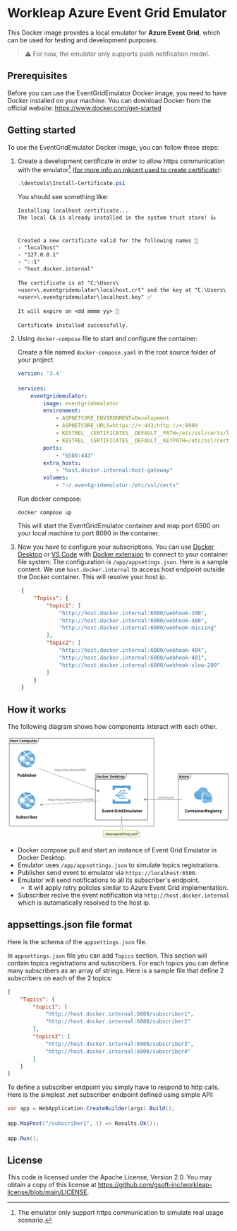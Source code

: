 # Workleap Azure Event Grid Emulator

This Docker image provides a local emulator for **Azure Event Grid**, which can be used for testing and development purposes.

> :warning: For now, the emulator only supports push notification model.

## Prerequisites

Before you can use the EventGridEmulator Docker image, you need to have Docker installed on your machine. You can download Docker from the official website: https://www.docker.com/get-started

## Getting started

To use the EventGridEmulator Docker image, you can follow these steps:

1. Create a development certificate in order to allow https communication with the emulator[^1] ([for more info on mkcert used to create certificate](https://github.com/FiloSottile/mkcert)):

    ```powershell
    .\devtools\Install-Certificate.ps1
    ```

    You should see something like:
    ```
    Installing localhost certificate...
    The local CA is already installed in the system trust store! 👍


    Created a new certificate valid for the following names 📜
    - "localhost"
    - "127.0.0.1"
    - "::1"
    - "host.docker.internal"

    The certificate is at "C:\Users\<user>\.eventgridemulator\localhost.crt" and the key at "C:\Users\<user>\.eventgridemulator\localhost.key" ✅

    It will expire on <dd mmmm yy> 📅

    Certificate installed successfully.
    ```

2. Using `docker-compose` file to start and configure the container:
   
   Create a file named `docker-compose.yaml` in the root source folder of your project.

    ```yaml
    version: '3.4'

    services:
        eventgridemulator:
            image: eventgridemulator
            environment:
                - ASPNETCORE_ENVIRONMENT=Development
                - ASPNETCORE_URLS=https://+:443;http://+:8080
                - KESTREL__CERTIFICATES__DEFAULT__PATH=/etc/ssl/certs/localhost.crt
                - KESTREL__CERTIFICATES__DEFAULT__KEYPATH=/etc/ssl/certs/localhost.key
            ports:
                - "6500:443"
            extra_hosts:
                - "host.docker.internal:host-gateway"
            volumes:
                - "~/.eventgridemulator:/etc/ssl/certs"
    ``` 
    Run docker compose:
    ```
    docker compose up
    ```

   This will start the EventGridEmulator container and map port 6500 on your local machine to port 8080 in the container.

3. Now you have to configure your subscriptions. You can use [Docker Desktop](https://www.docker.com/products/docker-desktop/) or [VS Code](https://code.visualstudio.com/) with [Docker extension](https://marketplace.visualstudio.com/items?itemName=ms-azuretools.vscode-docker) to connect to your container file system. The configuration is `/app/appsetings.json`. Here is a sample content. We use `host.docker.internal` to access host endpoint outside the Docker container. This will resolve your host ip.
   
   ```json
    {
        "Topics": {
            "topic1": [
                "http://host.docker.internal:6000/webhook-200",
                "http://host.docker.internal:6000/webhook-400",
                "http://host.docker.internal:6000/webhook-missing"
            ],
            "topic2": [
                "http://host.docker.internal:6000/webhook-404",
                "http://host.docker.internal:6000/webhook-401",
                "http://host.docker.internal:6000/webhook-slow-200"
            ]
        }
    }
   ```

## How it works

The following diagram shows how components interact with each other.

![](.docs/diagram-generated.svg)

- Docker compose pull and start an instance of Event Grid Emulator in Docker Desktop.
- Emulator uses ```/app/appsettings.json``` to simulate topics registrations.
- Publisher send event to emulator via ```https://localhost:6500```.
- Emulator will send notifications to all its subscriber's endpoint.
  - It will apply retry policies similar to Azure Event Grid implementation.
- Subscriber recive the event notification via ```http://host.docker.internal``` which is automatically resolved to the host ip.

## appsettings.json file format

Here is the schema of the `appsettings.json` file.

In `appsettings.json` file you can add `Topics` section. This section will contain topics registrations and subscribers. For each topics you can define many subscribers as an array of strings. Here is a sample file that define 2 subscribers on each of the 2 topics:

``` json
{
    "Topics": {
        "topic1": [
            "http://host.docker.internal:6000/subscriber1",
            "http://host.docker.internal:6000/subscriber2"
        ],
        "topics2": [
            "http://host.docker.internal:6000/subscriber3",
            "http://host.docker.internal:6000/subscriber4"
        ]
    }
}
```

To define a subscriber endpoint you simply have to respond to http calls. Here is the simplest .net subscriber endpoint defined using simple API:

``` csharp
var app = WebApplication.CreateBuilder(args).Build();

app.MapPost("/subscriber1", () => Results.Ok());

app.Run();
```

[^1]: The emulator only support https communication to simulate real usage scenario.

## License

This code is licensed under the Apache License, Version 2.0. You may obtain a copy of this license at https://github.com/gsoft-inc/workleap-license/blob/main/LICENSE.